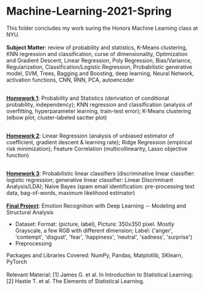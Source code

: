 # Machine-Learning-2021-Spring
This folder concludes my work suring the Honors Machine Learning class at NYU.<br><br>
<strong>Subject Matter</strong>: review of probability and statistics, K-Means clustering, KNN regression and classification, curse of dimensionality, Optimization and Gradient Descent, Linear Regression, Poly Regression, Bias/Variance, Regularization, Classification/Logistic Regression, Probabilistic generative model, SVM, Trees, Bagging and Boosting, deep learning, Neural Network, activation functions, CNN, RNN, PCA, autoencoder<br><br>

<strong>[Homework 1](./homework_1)</strong>: Probability and Statistics (deriviation of conditional probability, independency); KNN regression and classification (analysis of overfitting, hyperparameter learning, train-test error); K-Means clustering (elbow plot, cluster-labeled sactter plot)<br><br>

<strong>[Homework 2](./homework_2)</strong>: Linear Regression (analysis of unbiased estimator of coefficient, gradient descent & learning rate); Ridge Regression (empirical risk minimization); Feature Correlation (multicollinearity, Lasso objective function)<br><br>

<strong>[Homework 3](./homework_3)</strong>: Probabilistic linear classifiers (discriminative linear classifier: logistic regression; generative linear classifier: Linear Discriminant Analysis/LDA); Naive Bayes (spam email identification: pre-processing text data, bag-of-words, maximum likelihood estimator) <br><br>
<strong>[Final Project](./Final_Project)</strong>: Emotion Recognition with Deep Learning -- Modeling and Structural Analysis
<ul>
<li>Dataset: Format: (picture, label), Picture: 350x350 pixel. Mostly Grayscale, a few RGB with different dimension; Label: {'anger', 'contempt', 'disgust', 'fear', 'happiness', 'neutral', 'sadness', 'surprise'}</li>
<li>Preprocessing</li>
</ul>

Packages and Libraries Covered: NumPy, Pandas, Matplotlib, SKlearn, PyTorch<br><br>
Relevant Material: [1] James G. et al. In Introduction to Statistical Learning; [2] Hastie T. et al. The Elements of Statistical Learning.
